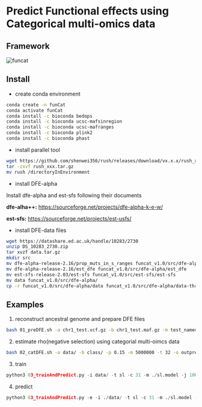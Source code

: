 # Predict Functional effects using Categorical multi-omics data

## Framework
![funcat](https://github.com/LipengKang/FunCat/assets/50673598/1f83142a-0fad-41a5-a6f1-815ec4c6ffe0)
## Install
* create conda environment
```sh
conda create -n funCat
conda activate funCat
conda install -c bioconda bedops
conda install -c bioconda ucsc-mafsinregion
conda install -c bioconda ucsc-mafranges
conda install -c bioconda plink2
conda install -c bioconda phast
```

* install parallel tool
```sh
wget https://github.com/shenwei356/rush/releases/download/vx.x.x/rush_xxx.tar.gz
tar -zxvf rush_xxx.tar.gz
mv rush /directoryInEnvironment
```

* install DFE-alpha

Install dfe-alpha and est-sfs following their documents

**dfe-alha++:** https://sourceforge.net/projects/dfe-alpha-k-e-w/

**est-sfs:** https://sourceforge.net/projects/est-usfs/

* install DFE-data files
 ```sh
wget https://datashare.ed.ac.uk/handle/10283/2730
unzip DS_10283_2730.zip
tar xvzf data.tar.gz
mkdir src
mv dfe-alpha-release-2.16/prop_muts_in_s_ranges funcat_v1.0/src/dfe-alpha/prop_muts_in_s_ranges
mv dfe-alpha-release-2.16/est_dfe funcat_v1.0/src/dfe-alpha/est_dfe
mv est-sfs-release-2.03/est-sfs funcat_v1.0/src/est-sfs/est-sfs
mv data funcat_v1.0/src/dfe-alpha/
cp -r funcat_v1.0/src/dfe-alpha/data funcat_v1.0/src/dfe-alpha/data-three-epoch
```

## Examples

1. reconstruct ancestral genome and prepare DFE files
```sh
bash 01_preDFE.sh -a chr1_test.vcf.gz -b chr1_test.maf.gz -m test_named.mod -r reference -n nodeName -o chr1
```
2. estimate rho(negative selection) using categorial multi-oimcs data
```sh
bash 02_catDFE.sh -a data/ -b class/ -p 0.15 -m 5000000 -t 32 -o outprefix
```
3. train
```python
python3 03_trainAndPredict.py -i data/ -t sl -c 31 -m ./sl.model -j 100
```
4. predict
```python
python3 03_trainAndPredict.py -e -i ./data/ -t sl -c 31 -m ./sl.model -o sl.output
```


